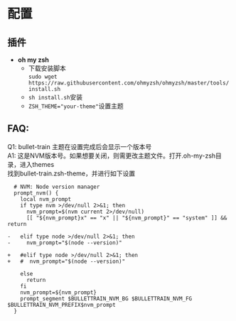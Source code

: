 # 配置
## 插件
* **oh my zsh**  
  - 下载安装脚本  
    `sudo wget https://raw.githubusercontent.com/ohmyzsh/ohmyzsh/master/tools/install.sh`  
  - `sh install.sh`安装   
  - `ZSH_THEME="your-theme"`设置主题  
## FAQ:
  Q1: bullet-train 主题在设置完成后会显示一个版本号  
  A1: 这是NVM版本号。如果想要关闭，则需更改主题文件。打开.oh-my-zsh目录，进入themes  
  找到bullet-train.zsh-theme，并进行如下设置   
  ```
    # NVM: Node version manager
    prompt_nvm() {
      local nvm_prompt
      if type nvm >/dev/null 2>&1; then
        nvm_prompt=$(nvm current 2>/dev/null)
        [[ "${nvm_prompt}x" == "x" || "${nvm_prompt}" == "system" ]] && return

  -   elif type node >/dev/null 2>&1; then
  -     nvm_prompt="$(node --version)"

  +   #elif type node >/dev/null 2>&1; then
  +   #  nvm_prompt="$(node --version)"

      else
        return
      fi
      nvm_prompt=${nvm_prompt}
      prompt_segment $BULLETTRAIN_NVM_BG $BULLETTRAIN_NVM_FG $BULLETTRAIN_NVM_PREFIX$nvm_prompt
    }
  ```  

